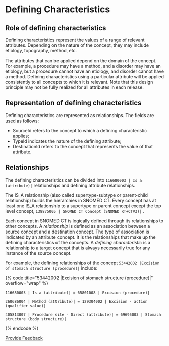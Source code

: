 # Defining Characteristics

## Role of defining characteristics

Defining characteristics represent the values of a range of relevant attributes. Depending on the nature of the concept, they may include etiology, topography, method, etc.

The attributes that can be applied depend on the domain of the concept. For example, a procedure may have a method, and a disorder may have an etiology, but a procedure cannot have an etiology, and disorder cannot have a method. Defining characteristics using a particular attribute will be applied consistently to all concepts to which it is relevant. Note that this design principle may not be fully realized for all attributes in each release.

## Representation of defining characteristics

Defining characteristics are represented as relationships. The fields are used as follows:

* SourceId refers to the concept to which a defining characteristic applies;
* TypeId indicates the nature of the defining attribute;
* DestinationId refers to the concept that represents the value of that attribute.

## Relationships

The defining characteristics can be divided into `116680003 | Is a (attribute)|` relationships and defining attribute relationships.

The IS\_A relationship (also called supertype-subtype or parent-child relationship) builds the hierarchies in SNOMED CT. Every concept has at least one IS\_A relationship to a supertype or parent concept except the top level concept, `138875005 | SNOMED CT Concept (SNOMED RT+CTV3)|` .

Each concept in SNOMED CT is logically defined through its relationships to other concepts. A _relationship_ is defined as an association between a source concept and a destination concept. The type of association is indicated by an attribute concept. It is the relationships that make up the defining characteristics of the concepts. A _defining characteristic_ is a relationship to a target concept that is always necessarily true for any instance of the source concept.

For example, the defining relationships of the concept `53442002 |Excision of stomach structure (procedure)|` include:

{% code title="53442002 |Excision of stomach structure (procedure)|" overflow="wrap" %}
```
116680003 | Is a (attribute)| = 65801008 | Excision (procedure)|

260686004 | Method (attribute)| = 129304002 | Excision - action (qualifier value)|

405813007 | Procedure site - Direct (attribute)| = 69695003 | Stomach structure (body structure)|
```
{% endcode %}

<a href="https://docs.google.com/forms/d/e/1FAIpQLScTmbZIf0UEQwYDkY27EEWBkaiYkHSbR0_9DmFrMLXoQLyL7Q/viewform?usp=pp_url&#x26;entry.1767247133=SCT+Editorial+Guide&#x26;entry.670899847=Defining%20Characteristics" class="button primary">Provide Feedback</a>
